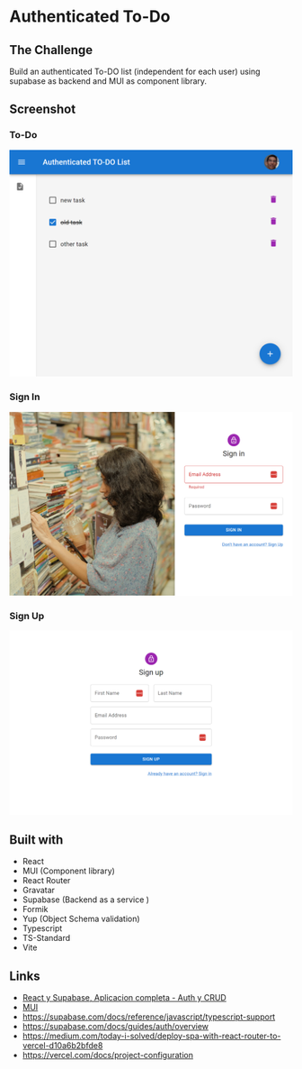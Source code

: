 # Authenticated To-Do
## The Challenge
Build an authenticated To-DO list (independent for each user) using supabase as backend and MUI as component library.

## Screenshot
### To-Do
![To-Do](./docs/dashboard.png)
### Sign In
![SignIN](./docs/signin.png)
### Sign Up
![SignUp](./docs/signup.png)

## Built with
- React
- MUI (Component library)
- React Router
- Gravatar 
- Supabase (Backend as a service )
- Formik
- Yup (Object Schema validation)
- Typescript
- TS-Standard
- Vite

## Links
- [React y Supabase, Aplicacion completa - Auth y CRUD](https://www.youtube.com/watch?v=I1zzgAfSUBQ)
- [MUI](https://mui.com/)
- https://supabase.com/docs/reference/javascript/typescript-support
- https://supabase.com/docs/guides/auth/overview
- https://medium.com/today-i-solved/deploy-spa-with-react-router-to-vercel-d10a6b2bfde8
- https://vercel.com/docs/project-configuration